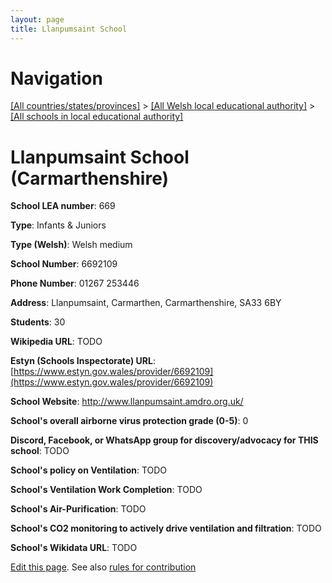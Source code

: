 ```yaml
---
layout: page
title: Llanpumsaint School
---
```

# Navigation

[[All countries/states/provinces]](../../..) > [[All Welsh local educational authority]](../..) > [[All schools in local educational authority]](..)

# Llanpumsaint School (Carmarthenshire)

**School LEA number**: 669

**Type**: Infants & Juniors

**Type (Welsh)**: Welsh medium

**School Number**: 6692109

**Phone Number**: 01267 253446

**Address**: Llanpumsaint, Carmarthen, Carmarthenshire, SA33 6BY

**Students**: 30

**Wikipedia URL**: TODO

**Estyn (Schools Inspectorate) URL**: [https://www.estyn.gov.wales/provider/6692109](https://www.estyn.gov.wales/provider/6692109)

**School Website**: http://www.llanpumsaint.amdro.org.uk/

**School's overall airborne virus protection grade (0-5)**: 0

**Discord, Facebook, or WhatsApp group for discovery/advocacy for THIS school**: TODO

**School's policy on Ventilation**: TODO

**School's Ventilation Work Completion**: TODO

**School's Air-Purification**: TODO

**School's CO2 monitoring to actively drive ventilation and filtration**: TODO

**School's Wikidata URL**: TODO




[Edit this page](https://github.com/ventilate-schools/Wales/edit/prif/./Carmarthenshire/Llanpumsaint_School.md). See also [rules for contribution](../../../contribution-rules/)
